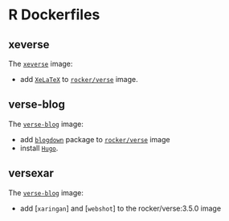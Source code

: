 # R Dockerfiles

## xeverse
The [`xeverse`](https://hub.docker.com/r/rlesur/xeverse/) image:
- add [`XeLaTeX`](http://scripts.sil.org/cms/scripts/page.php?site_id=nrsi&id=xetex) to [`rocker/verse`](https://hub.docker.com/r/rocker/verse/) image.

## verse-blog 
The [`verse-blog`](https://hub.docker.com/r/rlesur/verse-blog/) image:
- add [`blogdown`](https://cran.r-project.org/web/packages/blogdown/index.html) package to [`rocker/verse`](https://hub.docker.com/r/rocker/verse/) image 
- install [`Hugo`](https://gohugo.io/).

## versexar
The [`verse-blog`](https://hub.docker.com/r/rlesur/versexar/) image:
- add [`xaringan`] and [`webshot`] to the rocker/verse:3.5.0 image
